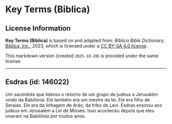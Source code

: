 # Key Terms (Biblica)

## License Information

**Key Terms (Biblica)** is based on and adapted from: _Biblica Bible Dictionary_, [Biblica, Inc.](https://www.biblica.com/), 2023, which is licensed under a [CC BY-SA 4.0 license](https://creativecommons.org/licenses/by-sa/4.0/legalcode.en).

This markdown version (created `2025-10-20`) is provided under the same license.



--------------------------------

## Esdras (id: 146022)

Um sacerdote que liderou o retorno de um grupo de judeus a Jerusalém vindo da Babilônia. Ele também era um mestre da lei. Ele era filho de Seraías. Ele era da linhagem de Arão, da tribo de Levi. Esdras ensinou aos judeus em Jerusalém a Lei de Moisés. Isso aconteceu depois que eles viveram na Babilônia por muitos anos.


